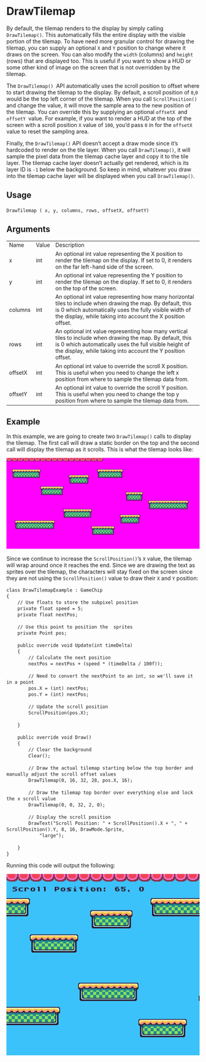 # DrawTilemap

By default, the tilemap renders to the display by simply calling `DrawTilemap()`. This automatically fills the entire display with the visible portion of the tilemap. To have need more granular control for drawing the tilemap, you can supply an optional `X` and `Y` position to change where it draws on the screen. You can also modify the `width` (columns) and `height `(rows) that are displayed too. This is useful if you want to show a HUD or some other kind of image on the screen that is not overridden by the tilemap. 

The `DrawTilemap() `API automatically uses the scroll position to offset where to start drawing the tilemap to the display. By default, a scroll position of `0`,`0` would be the top left corner of the tilemap. When you call `ScrollPosition()` and change the value, it will move the sample area to the new position of the tilemap. You can override this by supplying an optional `offsetX `and `offsetY `value. For example, if you want to render a HUD at the top of the screen with a scroll position `X` value of `100`, you’d pass `0` in for the `offsetX `value to reset the sampling area.

Finally, the `DrawTilemap()` API doesn’t accept a draw mode since it’s hardcoded to render on the tile layer. When you call `DrawTilemap()`, it will sample the pixel data from the tilemap cache layer and copy it to the tile layer. The tilemap cache layer doesn’t actually get rendered, which is its layer ID is `-1` below the background. So keep in mind, whatever you draw into the tilemap cache layer will be displayed when you call `DrawTilemap()`.

## Usage

`DrawTilemap ( x, y, columns, rows, offsetX, offsetY)`

## Arguments

<table>
  <tr>
    <td>Name</td>
    <td>Value</td>
    <td>Description</td>
  </tr>
  <tr>
    <td>x</td>
    <td>int</td>
    <td>An optional int value representing the X position to render the tilemap on the display. If set to 0, it renders on the far left-hand side of the screen.</td>
  </tr>
  <tr>
    <td>y</td>
    <td>int</td>
    <td>An optional int value representing the Y position to render the tilemap on the display. If set to 0, it renders on the top of the screen.</td>
  </tr>
  <tr>
    <td>columns</td>
    <td>int</td>
    <td>An optional int value representing how many horizontal tiles to include when drawing the map. By default, this is 0 which automatically uses the fully visible width of the display, while taking into account the X position offset.</td>
  </tr>
  <tr>
    <td>rows</td>
    <td>int</td>
    <td>An optional int value representing how many vertical tiles to include when drawing the map. By default, this is 0 which automatically uses the full visible height of the display, while taking into account the Y position offset.</td>
  </tr>
  <tr>
    <td>offsetX</td>
    <td>int</td>
    <td>An optional int value to override the scroll X position. This is useful when you need to change the left x position from where to sample the tilemap data from.</td>
  </tr>
  <tr>
    <td>offsetY</td>
    <td>int</td>
    <td>An optional int value to override the scroll Y position. This is useful when you need to change the top y position from where to sample the tilemap data from.</td>
  </tr>
</table>


## Example

In this example, we are going to create two `DrawTilemap()` calls to display the tilemap. The first call will draw a static border on the top and the second call will display the tilemap as it scrolls. This is what the tilemap looks like:

<p style="text-align:center"><img src="images/DrawTilemap_image_0.png" /></p>

Since we continue to increase the `ScrollPosition()`’s `X` value, the tilemap will wrap around once it reaches the end. Since we are drawing the text as sprites over the tilemap, the characters will stay fixed on the screen since they are not using the `ScrollPosition()` value to draw their `X` and `Y` position:

    class DrawTilemapExample : GameChip
    {
        // Use floats to store the subpixel position
        private float speed = 5;
        private float nextPos;

        // Use this point to position the  sprites
        private Point pos;

        public override void Update(int timeDelta)
        {
            // Calculate the next position
            nextPos = nextPos + (speed * (timeDelta / 100f));

            // Need to convert the nextPoint to an int, so we'll save it in a point
            pos.X = (int) nextPos;
            pos.Y = (int) nextPos;

            // Update the scroll position
            ScrollPosition(pos.X);

        }

        public override void Draw()
        {
            // Clear the background
            Clear();

            // Draw the actual tilemap starting below the top border and manually adjust the scroll offset values
            DrawTilemap(0, 16, 32, 28, pos.X, 16);

            // Draw the tilemap top border over everything else and lock the x scroll value
            DrawTilemap(0, 0, 32, 2, 0);

            // Display the scroll position
            DrawText("Scroll Position: " + ScrollPosition().X + ", " + ScrollPosition().Y, 8, 16, DrawMode.Sprite,
                "large");

        }
    }

Running this code will output the following:

<p style="text-align:center"><img src="images/DrawTilemapOutput_image_0.png" /></p>



